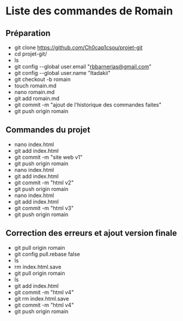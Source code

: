 # Liste des commandes de Romain 


## Préparation 

- git clone https://github.com/Ch0cap1csou/projet-git
- cd projet-git/
- ls
- git config --global user.email "rbbarnerias@gmail.com"
- git config --global user.name "Itadakii"
- git checkout -b romain
- touch romain.md
- nano romain.md
- git add romain.md
- git commit -m "ajout de l'historique des commandes faites"
- git push origin romain

## Commandes du projet 

- nano index.html
- git add index.html 
- git commit -m "site web v1"
- git push origin romain
- nano index.html
- git add index.html
- git commit -m "html v2"
- git push origin romain
- nano index.html
- git add index.html
- git commit -m "html v3"
- git push origin romain

## Correction des erreurs et ajout version finale 

- git pull origin romain 
- git config pull.rebase false
- ls
- rm index.html.save 
- git pull origin romain 
- ls
- git add index.html
- git commit -m "html v4"
- git rm index.html.save 
- git commit -m "html v4"
- git push origin romain
